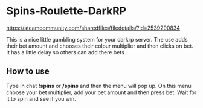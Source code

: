 # Spins-Roulette-DarkRP
https://steamcommunity.com/sharedfiles/filedetails/?id=2539290834

This is a nice little gambling system for your darkrp server. The use adds their bet amount and chooses their colour multiplier and then clicks on bet. It has a little delay so others can add there bets.

## How to use
Type in chat **!spins** or **/spins** and then the menu will pop up. On this menu choose your bet multiplier, add your bet amount and then press bet. Wait for it to spin and see if you win.
